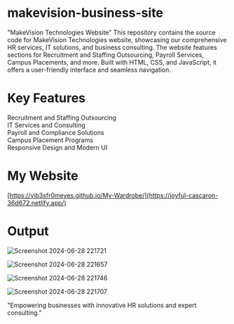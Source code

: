 # makevision-business-site
"MakeVision Technologies Website"  This repository contains the source code for MakeVision Technologies website, showcasing our comprehensive HR services, IT solutions, and business consulting. The website features sections for Recruitment and Staffing Outsourcing, Payroll Services, Campus Placements, and more. Built with HTML, CSS, and JavaScript, it offers a user-friendly interface and seamless navigation.

# Key Features

Recruitment and Staffing Outsourcing<br>
IT Services and Consulting<br>
Payroll and Compliance Solutions<br>
Campus Placement Programs<br>
Responsive Design and Modern UI


# My Website

[https://vib3sfr0meyes.github.io/My-Wardrobe/](https://joyful-cascaron-36d672.netlify.app/)

# Output

![Screenshot 2024-06-28 221721](https://github.com/VIB3SFR0MEYES/makevision-business-site/assets/161857968/23d0f74a-c027-4952-97e5-55bbf02c6756)

![Screenshot 2024-06-28 221657](https://github.com/VIB3SFR0MEYES/makevision-business-site/assets/161857968/1f84fd21-6f1a-44ed-9ef7-0210d344f645)

![Screenshot 2024-06-28 221746](https://github.com/VIB3SFR0MEYES/makevision-business-site/assets/161857968/774e07c5-ce74-4f52-8e75-ea490f149793)

![Screenshot 2024-06-28 221707](https://github.com/VIB3SFR0MEYES/makevision-business-site/assets/161857968/9179da1b-6b98-4e88-9886-9870a8e84726)

"Empowering businesses with innovative HR solutions and expert consulting."
